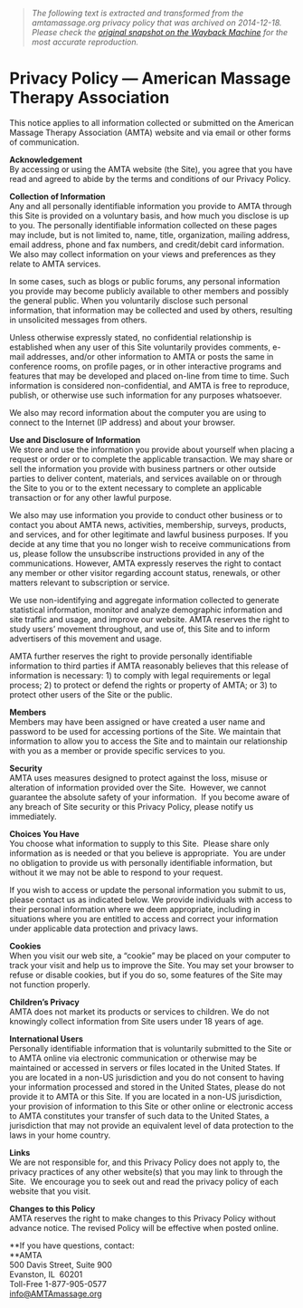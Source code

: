 > *The following text is extracted and transformed from the amtamassage.org privacy policy that was archived on 2014-12-18. Please check the [original snapshot on the Wayback Machine](https://web.archive.org/web/20141218095210id_/http%3A//www.amtamassage.org/privacy.html) for the most accurate reproduction.*

# Privacy Policy — American Massage Therapy Association

This notice applies to all information collected or submitted on the American Massage Therapy Association (AMTA) website and via email or other forms of communication.

**Acknowledgement**  
By accessing or using the AMTA website (the Site), you agree that you have read and agreed to abide by the terms and conditions of our Privacy Policy.

**Collection of Information**  
Any and all personally identifiable information you provide to AMTA through this Site is provided on a voluntary basis, and how much you disclose is up to you. The personally identifiable information collected on these pages may include, but is not limited to, name, title, organization, mailing address, email address, phone and fax numbers, and credit/debit card information. We also may collect information on your views and preferences as they relate to AMTA services.

In some cases, such as blogs or public forums, any personal information you provide may become publicly available to other members and possibly the general public. When you voluntarily disclose such personal information, that information may be collected and used by others, resulting in unsolicited messages from others.

Unless otherwise expressly stated, no confidential relationship is established when any user of this Site voluntarily provides comments, e-mail addresses, and/or other information to AMTA or posts the same in conference rooms, on profile pages, or in other interactive programs and features that may be developed and placed on-line from time to time. Such information is considered non-confidential, and AMTA is free to reproduce, publish, or otherwise use such information for any purposes whatsoever. 

We also may record information about the computer you are using to connect to the Internet (IP address) and about your browser.

**Use and Disclosure of Information**  
We store and use the information you provide about yourself when placing a request or order or to complete the applicable transaction. We may share or sell the information you provide with business partners or other outside parties to deliver content, materials, and services available on or through the Site to you or to the extent necessary to complete an applicable transaction or for any other lawful purpose.

We also may use information you provide to conduct other business or to contact you about AMTA news, activities, membership, surveys, products, and services, and for other legitimate and lawful business purposes. If you decide at any time that you no longer wish to receive communications from us, please follow the unsubscribe instructions provided in any of the communications. However, AMTA expressly reserves the right to contact any member or other visitor regarding account status, renewals, or other matters relevant to subscription or service.

We use non-identifying and aggregate information collected to generate statistical information, monitor and analyze demographic information and site traffic and usage, and improve our website. AMTA reserves the right to study users’ movement throughout, and use of, this Site and to inform advertisers of this movement and usage.

AMTA further reserves the right to provide personally identifiable information to third parties if AMTA reasonably believes that this release of information is necessary: 1) to comply with legal requirements or legal process; 2) to protect or defend the rights or property of AMTA; or 3) to protect other users of the Site or the public.

**Members**  
Members may have been assigned or have created a user name and password to be used for accessing portions of the Site. We maintain that information to allow you to access the Site and to maintain our relationship with you as a member or provide specific services to you.

**Security**  
AMTA uses measures designed to protect against the loss, misuse or alteration of information provided over the Site.  However, we cannot guarantee the absolute safety of your information.  If you become aware of any breach of Site security or this Privacy Policy, please notify us immediately.

**Choices You Have**  
You choose what information to supply to this Site.  Please share only information as is needed or that you believe is appropriate.  You are under no obligation to provide us with personally identifiable information, but without it we may not be able to respond to your request.

If you wish to access or update the personal information you submit to us, please contact us as indicated below. We provide individuals with access to their personal information where we deem appropriate, including in situations where you are entitled to access and correct your information under applicable data protection and privacy laws.

**Cookies**   
When you visit our web site, a “cookie” may be placed on your computer to track your visit and help us to improve the Site. You may set your browser to refuse or disable cookies, but if you do so, some features of the Site may not function properly.

**Children’s Privacy**   
AMTA does not market its products or services to children. We do not knowingly collect information from Site users under 18 years of age.

**International Users**   
Personally identifiable information that is voluntarily submitted to the Site or to AMTA online via electronic communication or otherwise may be maintained or accessed in servers or files located in the United States. If you are located in a non-US jurisdiction and you do not consent to having your information processed and stored in the United States, please do not provide it to AMTA or this Site. If you are located in a non-US jurisdiction, your provision of information to this Site or other online or electronic access to AMTA constitutes your transfer of such data to the United States, a jurisdiction that may not provide an equivalent level of data protection to the laws in your home country.

**Links**  
We are not responsible for, and this Privacy Policy does not apply to, the privacy practices of any other website(s) that you may link to through the Site.  We encourage you to seek out and read the privacy policy of each website that you visit.

**Changes to this Policy**  
AMTA reserves the right to make changes to this Privacy Policy without advance notice. The revised Policy will be effective when posted online. 

**If you have questions, contact:  
**AMTA   
500 Davis Street, Suite 900   
Evanston, IL  60201   
Toll-Free 1-877-905-0577   
[info@AMTAmassage.org](mailto:info@amtamassage.org)
